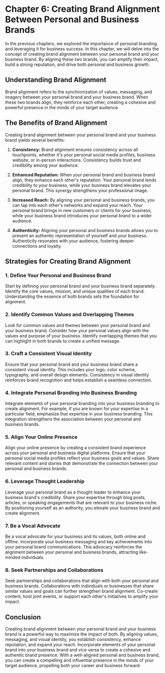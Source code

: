 Chapter 6: Creating Brand Alignment Between Personal and Business Brands
========================================================================

In the previous chapters, we explored the importance of personal branding and leveraging it for business success. In this chapter, we will delve into the concept of creating brand alignment between your personal brand and your business brand. By aligning these two brands, you can amplify their impact, build a strong reputation, and drive both personal and business growth.

Understanding Brand Alignment
-----------------------------

Brand alignment refers to the synchronization of values, messaging, and imagery between your personal brand and your business brand. When these two brands align, they reinforce each other, creating a cohesive and powerful presence in the minds of your target audience.

The Benefits of Brand Alignment
-------------------------------

Creating brand alignment between your personal brand and your business brand yields several benefits:

1. **Consistency:** Brand alignment ensures consistency across all touchpoints, whether it's your personal social media profiles, business website, or in-person interactions. Consistency builds trust and credibility among your audience.

2. **Enhanced Reputation:** When your personal brand and business brand align, they enhance each other's reputation. Your personal brand lends credibility to your business, while your business brand elevates your personal brand. This synergy strengthens your professional image.

3. **Increased Reach:** By aligning your personal and business brands, you can tap into each other's networks and expand your reach. Your personal brand brings in new customers or clients for your business, while your business brand introduces your personal brand to a wider audience.

4. **Authenticity:** Aligning your personal and business brands allows you to present an authentic representation of yourself and your business. Authenticity resonates with your audience, fostering deeper connections and loyalty.

Strategies for Creating Brand Alignment
---------------------------------------

### 1. Define Your Personal and Business Brand

Start by defining your personal brand and your business brand separately. Identify the core values, mission, and unique qualities of each brand. Understanding the essence of both brands sets the foundation for alignment.

### 2. Identify Common Values and Overlapping Themes

Look for common values and themes between your personal brand and your business brand. Consider how your personal values align with the values and purpose of your business. Identify overlapping themes that you can highlight in both brands to create a unified message.

### 3. Craft a Consistent Visual Identity

Ensure that your personal brand and your business brand share a consistent visual identity. This includes your logo, color scheme, typography, and overall design elements. Consistency in visual identity reinforces brand recognition and helps establish a seamless connection.

### 4. Integrate Personal Branding into Business Branding

Integrate elements of your personal branding into your business branding to create alignment. For example, if you are known for your expertise in a particular field, emphasize that expertise in your business branding. This integration strengthens the association between your personal and business brands.

### 5. Align Your Online Presence

Align your online presence by creating a consistent brand experience across your personal and business digital platforms. Ensure that your personal social media profiles reflect your business goals and values. Share relevant content and stories that demonstrate the connection between your personal and business brands.

### 6. Leverage Thought Leadership

Leverage your personal brand as a thought leader to enhance your business brand's credibility. Share your expertise through blog posts, articles, or speaking engagements that are relevant to your business niche. By positioning yourself as an authority, you elevate your business brand and create alignment.

### 7. Be a Vocal Advocate

Be a vocal advocate for your business and its values, both online and offline. Incorporate your business messaging and key achievements into your personal brand communications. This advocacy reinforces the alignment between your personal and business brands, attracting like-minded individuals.

### 8. Seek Partnerships and Collaborations

Seek partnerships and collaborations that align with both your personal and business brands. Collaborations with individuals or businesses that share similar values and goals can further strengthen brand alignment. Co-create content, host joint events, or support each other's initiatives to amplify your impact.

Conclusion
----------

Creating brand alignment between your personal brand and your business brand is a powerful way to maximize the impact of both. By aligning values, messaging, and visual identity, you establish consistency, enhance reputation, and expand your reach. Incorporate elements of your personal brand into your business brand and vice versa to create a cohesive and authentic brand presence. With a well-aligned personal and business brand, you can create a compelling and influential presence in the minds of your target audience, propelling both your career and business forward.
